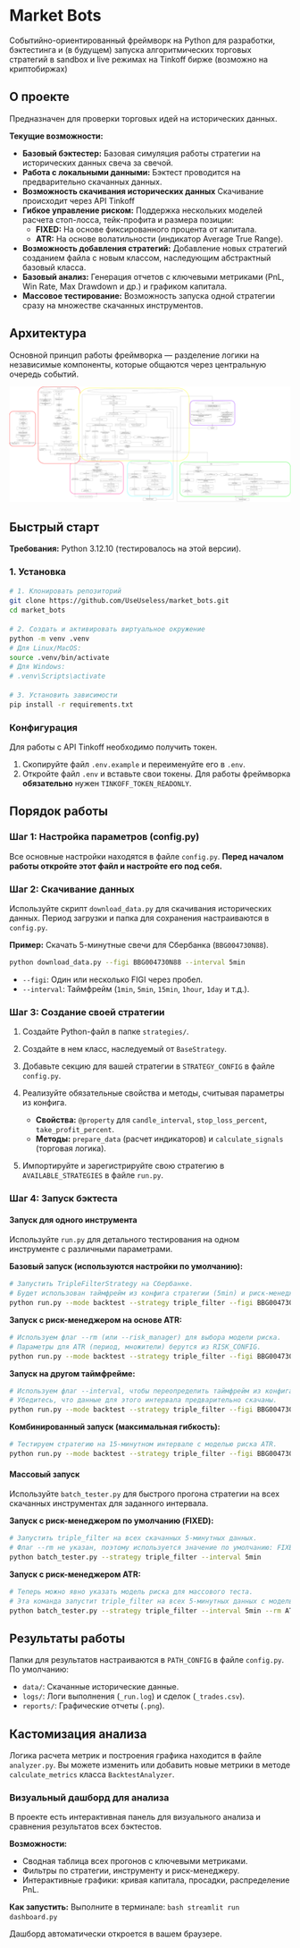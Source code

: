 # Market Bots

Cобытийно-ориентированный фреймворк на Python для разработки, бэктестинга и (в будущем) запуска алгоритмических торговых стратегий в sandbox и live режимах на Tinkoff бирже (возможно на криптобиржах)

## О проекте
Предназначен для проверки торговых идей на исторических данных.

**Текущие возможности:**
*   **Базовый бэктестер:** Базовая симуляция работы стратегии на исторических данных свеча за свечой.
*   **Работа с локальными данными:** Бэктест проводится на предварительно скачанных данных.
*   **Возможность скачивания исторических данных** Скачивание происходит через API Tinkoff
*   **Гибкое управление риском:** Поддержка нескольких моделей расчета стоп-лосса, тейк-профита и размера позиции:
    *   **FIXED:** На основе фиксированного процента от капитала.
    *   **ATR:** На основе волатильности (индикатор Average True Range).
*   **Возможность добавления стратегий:** Добавление новых стратегий созданием файла с новым классом, наследующим абстрактный базовый класса.
*   **Базовый анализ:** Генерация отчетов с ключевыми метриками (PnL, Win Rate, Max Drawdown и др.) и графиком капитала.
*   **Массовое тестирование:** Возможность запуска одной стратегии сразу на множестве скачанных инструментов.

## Архитектура

Основной принцип работы фреймворка — разделение логики на независимые компоненты, которые общаются через центральную очередь событий.

![Схема архитектуры](docs/WorkFlow.png)

## Быстрый старт

**Требования:** Python 3.12.10 (тестировалось на этой версии).

### 1. Установка

```bash
# 1. Клонировать репозиторий
git clone https://github.com/UseUseless/market_bots.git
cd market_bots

# 2. Создать и активировать виртуальное окружение
python -m venv .venv
# Для Linux/MacOS:
source .venv/bin/activate
# Для Windows:
# .venv\Scripts\activate

# 3. Установить зависимости
pip install -r requirements.txt
```

### Конфигурация

Для работы с API Tinkoff необходимо получить токен.

1.  Скопируйте файл `.env.example` и переименуйте его в `.env`.
2.  Откройте файл `.env` и вставьте свои токены. Для работы фреймворка **обязательно** нужен `TINKOFF_TOKEN_READONLY`.

## Порядок работы

### Шаг 1: Настройка параметров (config.py)

Все основные настройки находятся в файле `config.py`. **Перед началом работы откройте этот файл и настройте его под себя.**

### Шаг 2: Скачивание данных

Используйте скрипт `download_data.py` для скачивания исторических данных. Период загрузки и папка для сохранения настраиваются в `config.py`.

**Пример:** Скачать 5-минутные свечи для Сбербанка (`BBG004730N88`).
```bash
python download_data.py --figi BBG004730N88 --interval 5min
```
*   `--figi`: Один или несколько FIGI через пробел.
*   `--interval`: Таймфрейм (`1min`, `5min`, `15min`, `1hour`, `1day` и т.д.).

### Шаг 3: Создание своей стратегии

1.  Создайте Python-файл в папке `strategies/`.
2.  Создайте в нем класс, наследуемый от `BaseStrategy`.
3.  Добавьте секцию для вашей стратегии в `STRATEGY_CONFIG` в файле `config.py`.
4.  Реализуйте обязательные свойства и методы, считывая параметры из конфига.

    *   **Свойства:** `@property` для `candle_interval`, `stop_loss_percent`, `take_profit_percent`.
    *   **Методы:** `prepare_data` (расчет индикаторов) и `calculate_signals` (торговая логика).

5.  Импортируйте и зарегистрируйте свою стратегию в `AVAILABLE_STRATEGIES` в файле `run.py`.

### Шаг 4: Запуск бэктеста

#### Запуск для одного инструмента

Используйте `run.py` для детального тестирования на одном инструменте с различными параметрами.

**Базовый запуск (используются настройки по умолчанию):**
```bash
# Запустить TripleFilterStrategy на Сбербанке.
# Будет использован таймфрейм из конфига стратегии (5min) и риск-менеджер по умолчанию (FIXED).
python run.py --mode backtest --strategy triple_filter --figi BBG004730N88
```

**Запуск с риск-менеджером на основе ATR:**
```bash
# Используем флаг --rm (или --risk_manager) для выбора модели риска.
# Параметры для ATR (период, множители) берутся из RISK_CONFIG.
python run.py --mode backtest --strategy triple_filter --figi BBG004730N88 --rm ATR
```

**Запуск на другом таймфрейме:**
```bash
# Используем флаг --interval, чтобы переопределить таймфрейм из конфига стратегии.
# Убедитесь, что данные для этого интервала предварительно скачаны.
python run.py --mode backtest --strategy triple_filter --figi BBG004730N88 --interval 15min
```

**Комбинированный запуск (максимальная гибкость):**
```bash
# Тестируем стратегию на 15-минутном интервале с моделью риска ATR.
python run.py --mode backtest --strategy triple_filter --figi BBG004730N88 --rm ATR --interval 15min
```

#### Массовый запуск

Используйте `batch_tester.py` для быстрого прогона стратегии на всех скачанных инструментах для заданного интервала.

**Запуск с риск-менеджером по умолчанию (FIXED):**
```bash
# Запустить triple_filter на всех скачанных 5-минутных данных.
# Флаг --rm не указан, поэтому используется значение по умолчанию: FIXED.
python batch_tester.py --strategy triple_filter --interval 5min
```

**Запуск с риск-менеджером ATR:**
```bash
# Теперь можно явно указать модель риска для массового теста.
# Эта команда запустит triple_filter на всех 5-минутных данных с моделью риска ATR.
python batch_tester.py --strategy triple_filter --interval 5min --rm ATR
```

## Результаты работы

Папки для результатов настраиваются в `PATH_CONFIG` в файле `config.py`. По умолчанию:

*   `data/`: Скачанные исторические данные.
*   `logs/`: Логи выполнения (`_run.log`) и сделок (`_trades.csv`).
*   `reports/`: Графические отчеты (`.png`).

## Кастомизация анализа

Логика расчета метрик и построения графика находится в файле `analyzer.py`. Вы можете изменить или добавить новые метрики в методе `calculate_metrics` класса `BacktestAnalyzer`.

### Визуальный дашборд для анализа

В проекте есть интерактивная панель для визуального анализа и сравнения результатов всех бэктестов.

**Возможности:**
*   Сводная таблица всех прогонов с ключевыми метриками.
*   Фильтры по стратегии, инструменту и риск-менеджеру.
*   Интерактивные графики: кривая капитала, просадки, распределение PnL.

**Как запустить:**
Выполните в терминале:
    ```bash
    streamlit run dashboard.py
    ```

Дашборд автоматически откроется в вашем браузере.